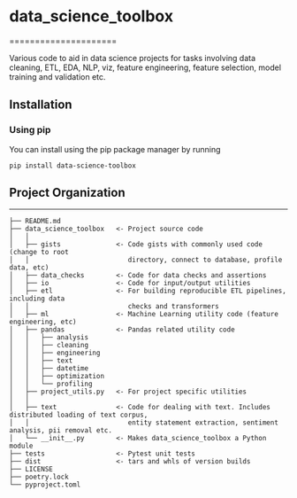 # data_science_toolbox

=====================

Various code to aid in data science projects for tasks involving data cleaning,
ETL, EDA, NLP, viz, feature engineering, feature selection, model training and validation etc.

## Installation

### Using pip

You can install using the pip package manager by running

    pip install data-science-toolbox

## Project Organization

---------------------
    ├── README.md              
    ├── data_science_toolbox   <- Project source code
    │   │
    │   ├── gists              <- Code gists with commonly used code (change to root
    │   │                         directory, connect to database, profile data, etc)
    │   ├── data_checks        <- Code for data checks and assertions
    │   ├── io                 <- Code for input/output utilities
    │   ├── etl                <- For building reproducible ETL pipelines, including data
    │   │                         checks and transformers
    │   ├── ml                 <- Machine Learning utility code (feature engineering, etc) 
    │   ├── pandas             <- Pandas related utility code
    │   │   ├── analysis                  
    │   │   ├── cleaning
    │   │   ├── engineering
    │   │   ├── text    
    │   │   ├── datetime     
    │   │   ├── optimization       
    │   │   └── profiling   
    │   ├── project_utils.py   <- For project specific utilities
    │   │
    │   ├── text               <- Code for dealing with text. Includes distributed loading of text corpus, 
    │   │                         entity statement extraction, sentiment analysis, pii removal etc.
    │   └── __init__.py        <- Makes data_science_toolbox a Python module               
    ├── tests                  <- Pytest unit tests 
    ├── dist                   <- tars and whls of version builds
    ├── LICENSE
    ├── poetry.lock
    └── pyproject.toml 